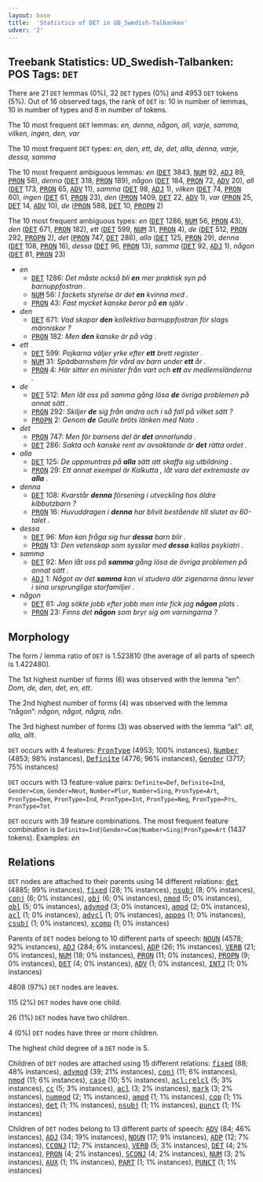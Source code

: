 ```yaml
---
layout: base
title:  'Statistics of DET in UD_Swedish-Talbanken'
udver: '2'
---
```


## Treebank Statistics: UD_Swedish-Talbanken: POS Tags: `DET`

There are 21 `DET` lemmas (0%), 32 `DET` types (0%) and 4953 `DET` tokens (5%).
Out of 16 observed tags, the rank of `DET` is: 10 in number of lemmas, 10 in number of types and 8 in number of tokens.

The 10 most frequent `DET` lemmas: <em>en, denna, någon, all, varje, samma, vilken, ingen, den, var</em>

The 10 most frequent `DET` types:  <em>en, den, ett, de, det, alla, denna, varje, dessa, samma</em>

The 10 most frequent ambiguous lemmas: <em>en</em> (<tt><a href="sv_talbanken-pos-DET.html">DET</a></tt> 3843, <tt><a href="sv_talbanken-pos-NUM.html">NUM</a></tt> 92, <tt><a href="sv_talbanken-pos-ADJ.html">ADJ</a></tt> 89, <tt><a href="sv_talbanken-pos-PRON.html">PRON</a></tt> 58), <em>denna</em> (<tt><a href="sv_talbanken-pos-DET.html">DET</a></tt> 318, <tt><a href="sv_talbanken-pos-PRON.html">PRON</a></tt> 189), <em>någon</em> (<tt><a href="sv_talbanken-pos-DET.html">DET</a></tt> 184, <tt><a href="sv_talbanken-pos-PRON.html">PRON</a></tt> 72, <tt><a href="sv_talbanken-pos-ADV.html">ADV</a></tt> 20), <em>all</em> (<tt><a href="sv_talbanken-pos-DET.html">DET</a></tt> 173, <tt><a href="sv_talbanken-pos-PRON.html">PRON</a></tt> 65, <tt><a href="sv_talbanken-pos-ADV.html">ADV</a></tt> 11), <em>samma</em> (<tt><a href="sv_talbanken-pos-DET.html">DET</a></tt> 98, <tt><a href="sv_talbanken-pos-ADJ.html">ADJ</a></tt> 1), <em>vilken</em> (<tt><a href="sv_talbanken-pos-DET.html">DET</a></tt> 74, <tt><a href="sv_talbanken-pos-PRON.html">PRON</a></tt> 60), <em>ingen</em> (<tt><a href="sv_talbanken-pos-DET.html">DET</a></tt> 61, <tt><a href="sv_talbanken-pos-PRON.html">PRON</a></tt> 23), <em>den</em> (<tt><a href="sv_talbanken-pos-PRON.html">PRON</a></tt> 1409, <tt><a href="sv_talbanken-pos-DET.html">DET</a></tt> 22, <tt><a href="sv_talbanken-pos-ADV.html">ADV</a></tt> 1), <em>var</em> (<tt><a href="sv_talbanken-pos-PRON.html">PRON</a></tt> 25, <tt><a href="sv_talbanken-pos-DET.html">DET</a></tt> 14, <tt><a href="sv_talbanken-pos-ADV.html">ADV</a></tt> 10), <em>de</em> (<tt><a href="sv_talbanken-pos-PRON.html">PRON</a></tt> 588, <tt><a href="sv_talbanken-pos-DET.html">DET</a></tt> 10, <tt><a href="sv_talbanken-pos-PROPN.html">PROPN</a></tt> 2)

The 10 most frequent ambiguous types:  <em>en</em> (<tt><a href="sv_talbanken-pos-DET.html">DET</a></tt> 1286, <tt><a href="sv_talbanken-pos-NUM.html">NUM</a></tt> 56, <tt><a href="sv_talbanken-pos-PRON.html">PRON</a></tt> 43), <em>den</em> (<tt><a href="sv_talbanken-pos-DET.html">DET</a></tt> 671, <tt><a href="sv_talbanken-pos-PRON.html">PRON</a></tt> 182), <em>ett</em> (<tt><a href="sv_talbanken-pos-DET.html">DET</a></tt> 599, <tt><a href="sv_talbanken-pos-NUM.html">NUM</a></tt> 31, <tt><a href="sv_talbanken-pos-PRON.html">PRON</a></tt> 4), <em>de</em> (<tt><a href="sv_talbanken-pos-DET.html">DET</a></tt> 512, <tt><a href="sv_talbanken-pos-PRON.html">PRON</a></tt> 292, <tt><a href="sv_talbanken-pos-PROPN.html">PROPN</a></tt> 2), <em>det</em> (<tt><a href="sv_talbanken-pos-PRON.html">PRON</a></tt> 747, <tt><a href="sv_talbanken-pos-DET.html">DET</a></tt> 286), <em>alla</em> (<tt><a href="sv_talbanken-pos-DET.html">DET</a></tt> 125, <tt><a href="sv_talbanken-pos-PRON.html">PRON</a></tt> 29), <em>denna</em> (<tt><a href="sv_talbanken-pos-DET.html">DET</a></tt> 108, <tt><a href="sv_talbanken-pos-PRON.html">PRON</a></tt> 16), <em>dessa</em> (<tt><a href="sv_talbanken-pos-DET.html">DET</a></tt> 96, <tt><a href="sv_talbanken-pos-PRON.html">PRON</a></tt> 13), <em>samma</em> (<tt><a href="sv_talbanken-pos-DET.html">DET</a></tt> 92, <tt><a href="sv_talbanken-pos-ADJ.html">ADJ</a></tt> 1), <em>någon</em> (<tt><a href="sv_talbanken-pos-DET.html">DET</a></tt> 81, <tt><a href="sv_talbanken-pos-PRON.html">PRON</a></tt> 23)


* <em>en</em>
  * <tt><a href="sv_talbanken-pos-DET.html">DET</a></tt> 1286: <em>Det måste också bli <b>en</b> mer praktisk syn på barnuppfostran .</em>
  * <tt><a href="sv_talbanken-pos-NUM.html">NUM</a></tt> 56: <em>I fackets styrelse är det <b>en</b> kvinna med .</em>
  * <tt><a href="sv_talbanken-pos-PRON.html">PRON</a></tt> 43: <em>Fast mycket kanske beror på <b>en</b> själv .</em>
* <em>den</em>
  * <tt><a href="sv_talbanken-pos-DET.html">DET</a></tt> 671: <em>Vad skapar <b>den</b> kollektiva barnuppfostran för slags människor ?</em>
  * <tt><a href="sv_talbanken-pos-PRON.html">PRON</a></tt> 182: <em>Men <b>den</b> kanske är på väg .</em>
* <em>ett</em>
  * <tt><a href="sv_talbanken-pos-DET.html">DET</a></tt> 599: <em>Pojkarna väljer yrke efter <b>ett</b> brett register .</em>
  * <tt><a href="sv_talbanken-pos-NUM.html">NUM</a></tt> 31: <em>Spädbarnshem för vård av barn under <b>ett</b> år .</em>
  * <tt><a href="sv_talbanken-pos-PRON.html">PRON</a></tt> 4: <em>Här sitter en minister från vart och <b>ett</b> av medlemsländerna .</em>
* <em>de</em>
  * <tt><a href="sv_talbanken-pos-DET.html">DET</a></tt> 512: <em>Men låt oss på samma gång lösa <b>de</b> övriga problemen på annat sätt .</em>
  * <tt><a href="sv_talbanken-pos-PRON.html">PRON</a></tt> 292: <em>Skiljer <b>de</b> sig från andra och i så fall på vilket sätt ?</em>
  * <tt><a href="sv_talbanken-pos-PROPN.html">PROPN</a></tt> 2: <em>Genom <b>de</b> Gaulle bröts länken med Nato .</em>
* <em>det</em>
  * <tt><a href="sv_talbanken-pos-PRON.html">PRON</a></tt> 747: <em>Men för barnens del är <b>det</b> annorlunda .</em>
  * <tt><a href="sv_talbanken-pos-DET.html">DET</a></tt> 286: <em>Sakta och kanske rent av avsaktande är <b>det</b> rätta ordet .</em>
* <em>alla</em>
  * <tt><a href="sv_talbanken-pos-DET.html">DET</a></tt> 125: <em>De uppmuntras på <b>alla</b> sätt att skaffa sig utbildning .</em>
  * <tt><a href="sv_talbanken-pos-PRON.html">PRON</a></tt> 29: <em>Ett annat exempel är Kalkutta , låt vara det extremaste av <b>alla</b> .</em>
* <em>denna</em>
  * <tt><a href="sv_talbanken-pos-DET.html">DET</a></tt> 108: <em>Kvarstår <b>denna</b> försening i utveckling hos äldre kibbutzbarn ?</em>
  * <tt><a href="sv_talbanken-pos-PRON.html">PRON</a></tt> 16: <em>Huvuddragen i <b>denna</b> har blivit bestående till slutet av 60-talet .</em>
* <em>dessa</em>
  * <tt><a href="sv_talbanken-pos-DET.html">DET</a></tt> 96: <em>Man kan fråga sig hur <b>dessa</b> barn blir .</em>
  * <tt><a href="sv_talbanken-pos-PRON.html">PRON</a></tt> 13: <em>Den vetenskap som sysslar med <b>dessa</b> kallas psykiatri .</em>
* <em>samma</em>
  * <tt><a href="sv_talbanken-pos-DET.html">DET</a></tt> 92: <em>Men låt oss på <b>samma</b> gång lösa de övriga problemen på annat sätt .</em>
  * <tt><a href="sv_talbanken-pos-ADJ.html">ADJ</a></tt> 1: <em>Något av det <b>samma</b> kan vi studera där zigenarna ännu lever i sina ursprungliga storfamiljer .</em>
* <em>någon</em>
  * <tt><a href="sv_talbanken-pos-DET.html">DET</a></tt> 81: <em>Jag sökte jobb efter jobb men inte fick jag <b>någon</b> plats .</em>
  * <tt><a href="sv_talbanken-pos-PRON.html">PRON</a></tt> 23: <em>Finns det <b>någon</b> som bryr sig om varningarna ?</em>

## Morphology

The form / lemma ratio of `DET` is 1.523810 (the average of all parts of speech is 1.422480).

The 1st highest number of forms (6) was observed with the lemma “en”: <em>Dom, de, den, det, en, ett</em>.

The 2nd highest number of forms (4) was observed with the lemma “någon”: <em>någon, något, några, nån</em>.

The 3rd highest number of forms (3) was observed with the lemma “all”: <em>all, alla, allt</em>.

`DET` occurs with 4 features: <tt><a href="sv_talbanken-feat-PronType.html">PronType</a></tt> (4953; 100% instances), <tt><a href="sv_talbanken-feat-Number.html">Number</a></tt> (4853; 98% instances), <tt><a href="sv_talbanken-feat-Definite.html">Definite</a></tt> (4776; 96% instances), <tt><a href="sv_talbanken-feat-Gender.html">Gender</a></tt> (3717; 75% instances)

`DET` occurs with 13 feature-value pairs: `Definite=Def`, `Definite=Ind`, `Gender=Com`, `Gender=Neut`, `Number=Plur`, `Number=Sing`, `PronType=Art`, `PronType=Dem`, `PronType=Ind`, `PronType=Int`, `PronType=Neg`, `PronType=Prs`, `PronType=Tot`

`DET` occurs with 39 feature combinations.
The most frequent feature combination is `Definite=Ind|Gender=Com|Number=Sing|PronType=Art` (1437 tokens).
Examples: <em>en</em>


## Relations

`DET` nodes are attached to their parents using 14 different relations: <tt><a href="sv_talbanken-dep-det.html">det</a></tt> (4885; 99% instances), <tt><a href="sv_talbanken-dep-fixed.html">fixed</a></tt> (28; 1% instances), <tt><a href="sv_talbanken-dep-nsubj.html">nsubj</a></tt> (8; 0% instances), <tt><a href="sv_talbanken-dep-conj.html">conj</a></tt> (6; 0% instances), <tt><a href="sv_talbanken-dep-obj.html">obj</a></tt> (6; 0% instances), <tt><a href="sv_talbanken-dep-nmod.html">nmod</a></tt> (5; 0% instances), <tt><a href="sv_talbanken-dep-obl.html">obl</a></tt> (5; 0% instances), <tt><a href="sv_talbanken-dep-advmod.html">advmod</a></tt> (3; 0% instances), <tt><a href="sv_talbanken-dep-amod.html">amod</a></tt> (2; 0% instances), <tt><a href="sv_talbanken-dep-acl.html">acl</a></tt> (1; 0% instances), <tt><a href="sv_talbanken-dep-advcl.html">advcl</a></tt> (1; 0% instances), <tt><a href="sv_talbanken-dep-appos.html">appos</a></tt> (1; 0% instances), <tt><a href="sv_talbanken-dep-csubj.html">csubj</a></tt> (1; 0% instances), <tt><a href="sv_talbanken-dep-xcomp.html">xcomp</a></tt> (1; 0% instances)

Parents of `DET` nodes belong to 10 different parts of speech: <tt><a href="sv_talbanken-pos-NOUN.html">NOUN</a></tt> (4578; 92% instances), <tt><a href="sv_talbanken-pos-ADJ.html">ADJ</a></tt> (284; 6% instances), <tt><a href="sv_talbanken-pos-ADP.html">ADP</a></tt> (26; 1% instances), <tt><a href="sv_talbanken-pos-VERB.html">VERB</a></tt> (21; 0% instances), <tt><a href="sv_talbanken-pos-NUM.html">NUM</a></tt> (18; 0% instances), <tt><a href="sv_talbanken-pos-PRON.html">PRON</a></tt> (11; 0% instances), <tt><a href="sv_talbanken-pos-PROPN.html">PROPN</a></tt> (9; 0% instances), <tt><a href="sv_talbanken-pos-DET.html">DET</a></tt> (4; 0% instances), <tt><a href="sv_talbanken-pos-ADV.html">ADV</a></tt> (1; 0% instances), <tt><a href="sv_talbanken-pos-INTJ.html">INTJ</a></tt> (1; 0% instances)

4808 (97%) `DET` nodes are leaves.

115 (2%) `DET` nodes have one child.

26 (1%) `DET` nodes have two children.

4 (0%) `DET` nodes have three or more children.

The highest child degree of a `DET` node is 5.

Children of `DET` nodes are attached using 15 different relations: <tt><a href="sv_talbanken-dep-fixed.html">fixed</a></tt> (88; 48% instances), <tt><a href="sv_talbanken-dep-advmod.html">advmod</a></tt> (39; 21% instances), <tt><a href="sv_talbanken-dep-conj.html">conj</a></tt> (11; 6% instances), <tt><a href="sv_talbanken-dep-nmod.html">nmod</a></tt> (11; 6% instances), <tt><a href="sv_talbanken-dep-case.html">case</a></tt> (10; 5% instances), <tt><a href="sv_talbanken-dep-acl-relcl.html">acl:relcl</a></tt> (5; 3% instances), <tt><a href="sv_talbanken-dep-cc.html">cc</a></tt> (5; 3% instances), <tt><a href="sv_talbanken-dep-acl.html">acl</a></tt> (3; 2% instances), <tt><a href="sv_talbanken-dep-mark.html">mark</a></tt> (3; 2% instances), <tt><a href="sv_talbanken-dep-nummod.html">nummod</a></tt> (2; 1% instances), <tt><a href="sv_talbanken-dep-amod.html">amod</a></tt> (1; 1% instances), <tt><a href="sv_talbanken-dep-cop.html">cop</a></tt> (1; 1% instances), <tt><a href="sv_talbanken-dep-det.html">det</a></tt> (1; 1% instances), <tt><a href="sv_talbanken-dep-nsubj.html">nsubj</a></tt> (1; 1% instances), <tt><a href="sv_talbanken-dep-punct.html">punct</a></tt> (1; 1% instances)

Children of `DET` nodes belong to 13 different parts of speech: <tt><a href="sv_talbanken-pos-ADV.html">ADV</a></tt> (84; 46% instances), <tt><a href="sv_talbanken-pos-ADJ.html">ADJ</a></tt> (34; 19% instances), <tt><a href="sv_talbanken-pos-NOUN.html">NOUN</a></tt> (17; 9% instances), <tt><a href="sv_talbanken-pos-ADP.html">ADP</a></tt> (12; 7% instances), <tt><a href="sv_talbanken-pos-CCONJ.html">CCONJ</a></tt> (12; 7% instances), <tt><a href="sv_talbanken-pos-VERB.html">VERB</a></tt> (5; 3% instances), <tt><a href="sv_talbanken-pos-DET.html">DET</a></tt> (4; 2% instances), <tt><a href="sv_talbanken-pos-PRON.html">PRON</a></tt> (4; 2% instances), <tt><a href="sv_talbanken-pos-SCONJ.html">SCONJ</a></tt> (4; 2% instances), <tt><a href="sv_talbanken-pos-NUM.html">NUM</a></tt> (3; 2% instances), <tt><a href="sv_talbanken-pos-AUX.html">AUX</a></tt> (1; 1% instances), <tt><a href="sv_talbanken-pos-PART.html">PART</a></tt> (1; 1% instances), <tt><a href="sv_talbanken-pos-PUNCT.html">PUNCT</a></tt> (1; 1% instances)

